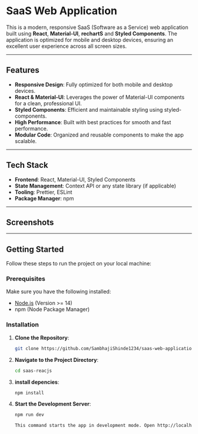 # SaaS Web Application

This is a modern, responsive SaaS (Software as a Service) web application built using **React**, **Material-UI**, **rechartS** and **Styled Components**. The application is optimized for mobile and desktop devices, ensuring an excellent user experience across all screen sizes.

---

## Features

- **Responsive Design**: Fully optimized for both mobile and desktop devices.
- **React & Material-UI**: Leverages the power of Material-UI components for a clean, professional UI.
- **Styled Components**: Efficient and maintainable styling using styled-components.
- **High Performance**: Built with best practices for smooth and fast performance.
- **Modular Code**: Organized and reusable components to make the app scalable.

---

## Tech Stack

- **Frontend**: React, Material-UI, Styled Components
- **State Management**: Context API or any state library (if applicable)
- **Tooling**: Prettier, ESLint
- **Package Manager**: npm

---

## Screenshots

---

## Getting Started

Follow these steps to run the project on your local machine:

### Prerequisites

Make sure you have the following installed:

- [Node.js](https://nodejs.org/) (Version >= 14)
- npm (Node Package Manager)

### Installation

1. **Clone the Repository**:

   ```bash
   git clone https://github.com/SambhajiShinde1234/saas-web-application-smart-agro.git

   ```

2. **Navigate to the Project Directory**:
   ```bash
   cd saas-reacjs

   ```
3. **install depencies**:

   ```bash
   npm install

   ```

4. **Start the Development Server**:

   ```bash
   npm run dev

   This command starts the app in development mode. Open http://localhost:5173 in your browser to view it.
   ```
